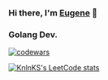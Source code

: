 ### Hi there, I'm <a href="https://t.me/kohmarik" target="_blank">Eugene</a>  👋

### Golang Dev.


[![codewars](https://www.codewars.com/users/kohmarik/badges/micro)](https://www.codewars.com/users/kohmarik) 


[![KnlnKS's LeetCode stats](https://leetcode-stats-six.vercel.app/api?username=kohmarik&theme=dark)](https://leetcode.com/kohmarik/)



<!--
**EugeneKrivoshein/EugeneKrivoshein** is a ✨ _special_ ✨ repository because its `README.md` (this file) appears on your GitHub profile.

Here are some ideas to get you started:

- 🔭 I’m currently working on ...
- 🌱 I’m currently learning ...
- 👯 I’m looking to collaborate on ...
- 🤔 I’m looking for help with ...
- 💬 Ask me about ...
- 📫 How to reach me: ...
- 😄 Pronouns: ...
- ⚡ Fun fact: ...
-->
